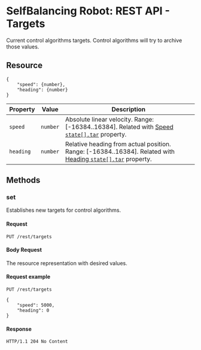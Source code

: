 # SelfBalancing Robot: REST API - Targets
Current control algorithms targets. Control algorithms will try to archive those values.

## Resource
	{
		"speed": {number},
		"heading": {number}
	}

|Property|Value|Description|
|---|---|---|
|`speed`|`number`|Absolute linear velocity. Range: [-16384..16384]. Related with [Speed `state[].tar`](./speed.md) property.|
|`heading`|`number`|Relative heading from actual position. Range: [-16384..16384]. Related with [Heading `state[].tar`](./heading.md) property.|
## Methods
### set
Establishes new targets for control algorithms.
#### Request
```
PUT /rest/targets
```
#### Body Request
The resource representation with desired values.
#### Request example
```
PUT /rest/targets

{
	"speed": 5000,
	"heading": 0
}
```
#### Response
```
HTTP/1.1 204 No Content
```



